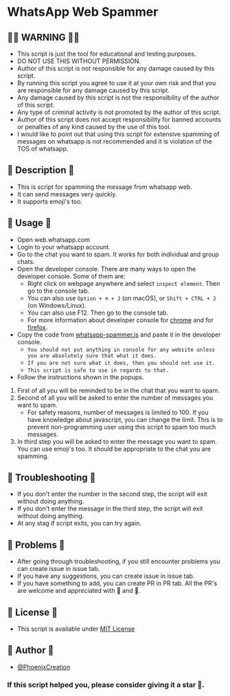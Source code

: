 # WhatsApp Web Spammer

## 🛑🛑 WARNING 🛑🛑

- This script is just the tool for educational and testing purposes.
- DO NOT USE THIS WITHOUT PERMISSION.
- Author of this script is not responsible for any damage caused by this script.
- By running this script you agree to use it at your own risk and that you are responsible for any damage caused by this script.
- Any damage caused by this script is not the responsibility of the author of this script.
- Any type of criminal activity is not promoted by the author of this script.
- Author of this script does not accept responsibility for banned accounts or penalties of any kind caused by the use of this tool.
- I would like to point out that using this script for extensive spamming of messages on whatsapp is not recommended and it is violation of the TOS of whatsapp.

## 📝 Description 📝

- This is script for spamming the message from whatsapp web.
- It can send messages very quickly.
- It supports emoji's too.

## 📝 Usage 📝

- Open web.whatsapp.com
- Login to your whatsapp account.
- Go to the chat you want to spam. It works for both individual and group chats.
- Open the developer console. There are many ways to open the developer console. Some of them are:
  - Right click on webpage anywhere and select `inspect element`. Then go to the console tab.
  - You can also use `Option + ⌘ + J` (on macOS), or `Shift + CTRL + J` (on Windows/Linux).
  - You can also use F12. Then go to the console tab.
  - For more information about developer console for [chrome](https://developers.google.com/web/tools/chrome-devtools/console/) and for [firefox](https://developer.mozilla.org/en-US/docs/Tools).
- Copy the code from [whatsapp-spammer.js](/whatsapp-spammer.js) and paste it in the developer console.
  - `You should not put anything in console for any website unless you are absolutely sure that what it does.`
  - `If you are not sure what it does, then you should not use it.`
  - `This script is safe to use in regards to that.`
- Follow the instructions shown in the popups.

1. First of all you will be reminded to be in the chat that you want to spam.
1. Second of all you will be asked to enter the number of messages you want to spam.
   - For safety reasons, number of messages is limited to 100. If you have knowledge about javascript, you can change the limit. This is to prevent non-programming user using this script to spam too much messages.
1. In third step you will be asked to enter the message you want to spam. You can use emoji's too. It should be appropriate to the chat you are spamming.

## 📝 Troubleshooting 📝

- If you don't enter the number in the second step, the script will exit without doing anything.
- If you don't enter the message in the third step, the script will exit without doing anything.
- At any stag if script exits, you can try again.

## 📝 Problems 📝

- After going through troubleshooting, if you still encounter problems you can create issue in issue tab.
- If you have any suggestions, you can create issue in issue tab.
- If you have something to add, you can create PR in PR tab. All the PR's are welcome and appreciated with 💖 and 🙏.

## 📝 License 📝

- This script is available under [MIT License](/LICENSE.md)

## 📝 Author 📝

- [@PhoenixCreation](http://twitter.com/PhoenixCrea2ion)

### If this script helped you, please consider giving it a star 🌟.
